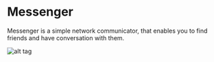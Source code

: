 # Messenger

Messenger is a simple network communicator, that enables you to find friends and have conversation with them.

![alt tag](https://image.ibb.co/i07giQ/preview.png "Description goes here")
